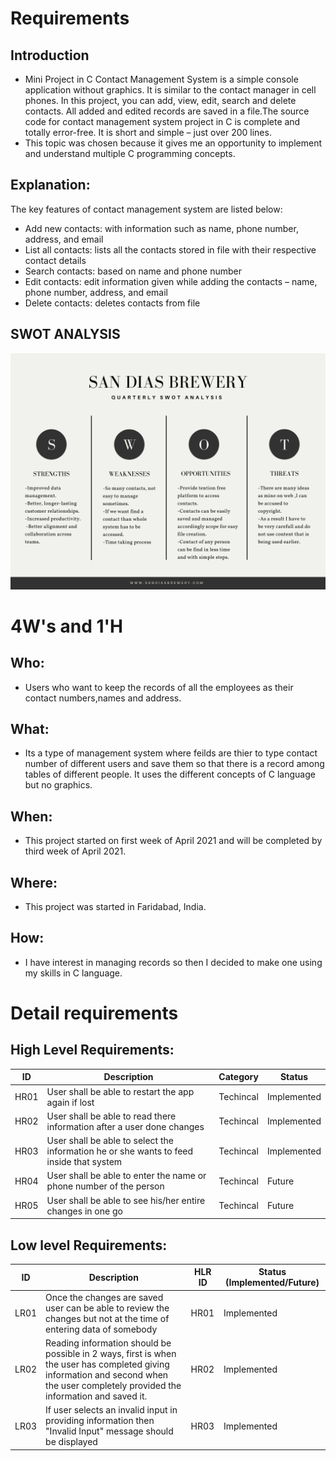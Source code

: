 # Requirements
## Introduction
 * Mini Project in C Contact Management System is a simple console application without graphics. It is similar to the contact manager in cell phones. In this  project, you can add, view, edit, search and delete contacts. All added and edited records are saved in a file.The source code for contact management system project in C is complete and totally error-free. It is short and simple – just over 200 lines.
 * This topic was chosen because it gives me an opportunity to implement and understand multiple C programming concepts.

## Explanation:
The key features of contact management system are listed below:

* Add new contacts: with information such as name, phone number, address, and email
* List all contacts: lists all the contacts stored in file with their respective contact details
* Search contacts: based on name and phone number
* Edit contacts: edit information given while adding the contacts – name, phone number, address, and email
* Delete contacts: deletes contacts from file
    
 
## SWOT ANALYSIS
![SWOT Analysis](https://github.com/Harshbaisla/Miniproject-16-April-/blob/main/4_Images/swot.png)

# 4W&#39;s and 1&#39;H

## Who:
* Users who want to keep the records of all the employees as their contact numbers,names and address.

## What:
* Its a type of management system where feilds are thier to type contact number of different users and save them so that there is a record among tables of different people. It uses the different concepts of C language but no graphics.

## When:
* This project started on  first week of April 2021 and will be completed by third week of April 2021. 

## Where:
* This project was started  in Faridabad, India. 

## How:
* I have interest in managing records so then I decided to make one using my skills in C language.

# Detail requirements
## High Level Requirements: 
| ID | Description | Category | Status | 
| ----- | ----- | ------- | ---------|
| HR01 | User shall be able to restart the app again if lost | Techincal | Implemented | 
| HR02 | User shall be able to read there information after a user done changes  | Techincal | Implemented |
| HR03 | User shall be able to select the information he or she wants to feed inside that system | Techincal | Implemented |
| HR04 | User shall be able to enter the name or phone number of the person| Techincal | Future |
| HR05 | User shall be able to see his/her entire changes in one go | Techincal | Future |

##  Low level Requirements:
 
| ID | Description | HLR ID | Status (Implemented/Future) |
| ------ | --------- | ------ | ----- |
| LR01 | Once the changes are saved user can be able to review the changes but not at the time of entering data of somebody| HR01 | Implemented|
| LR02 | Reading information should be possible in 2 ways, first is when the user has completed giving information and second when the user completely provided the information and saved it. | HR02 | Implemented |
| LR03 | If user selects an invalid input in providing information then "Invalid Input" message should be displayed | HR03 | Implemented |
